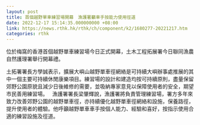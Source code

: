 ```yaml
---
layout: post
title: 首個越野單車練習場開幕　漁護署籲車手按能力使用徑道
date: 2022-12-17 15:14:35.000000000 +08:00
link: https://news.rthk.hk/rthk/ch/component/k2/1680277-20221217.htm
categories: rthk
---
```


位於梅窩的香港首個越野單車練習場今日正式開幕，土木工程拓展署今日聯同漁農自然護理署舉行開幕禮。

土拓署署長方學誠表示，擴展大嶼山越野單車徑網絡是可持續大嶼辦事處推展的其中一個主要可持續休閒康樂項目。練習場的設計和建造均按可持續原則，盡量保留郊野公園原貌且減少日後維修的需要，並吸納專家意見以保障使用者的安全，期望市民善用練習場。
 
漁護署署長梁肇輝說，漁護署將負責管理練習場，署方多年來致力改善郊野公園的越野單車徑，亦持續優化越野單車徑網絡和設施，保養路徑，提升使用者的體驗。他呼籲越野單車車手按個人能力、經驗和喜好，按指示使用合適的練習設施及徑道。
